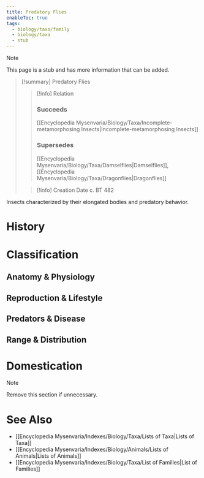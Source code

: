 ```yaml
---
title: Predatory Flies
enableToc: true
tags:
  - biology/taxa/family
  - biology/taxa
  - stub
---
```


> [!note]
> This page is a stub and has more information that can be added.

> [!summary] Predatory Flies
> > [!info] Relation
> > ### Succeeds
> > [[Encyclopedia Mysenvaria/Biology/Taxa/Incomplete-metamorphosing Insects|Incomplete-metamorphosing Insects]]
> > ### Supersedes
> > [[Encyclopedia Mysenvaria/Biology/Taxa/Damselflies|Damselflies]], [[Encyclopedia Mysenvaria/Biology/Taxa/Dragonflies|Dragonflies]]
>
> > [!info] Creation Date
> > c. BT 482

Insects characterized by their elongated bodies and predatory behavior.
# History

# Classification
## Anatomy & Physiology

## Reproduction & Lifestyle

## Predators & Disease

## Range & Distribution

# Domestication

> [!note]
> Remove this section if unnecessary.
# See Also
- [[Encyclopedia Mysenvaria/Indexes/Biology/Taxa/Lists of Taxa|Lists of Taxa]]
- [[Encyclopedia Mysenvaria/Indexes/Biology/Animals/Lists of Animals|Lists of Animals]]
- [[Encyclopedia Mysenvaria/Indexes/Biology/Taxa/List of Families|List of Families]]